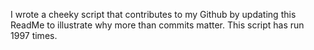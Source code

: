 I wrote a cheeky script that contributes to my Github by updating this ReadMe to illustrate why more than commits matter. This script has run 1997 times.